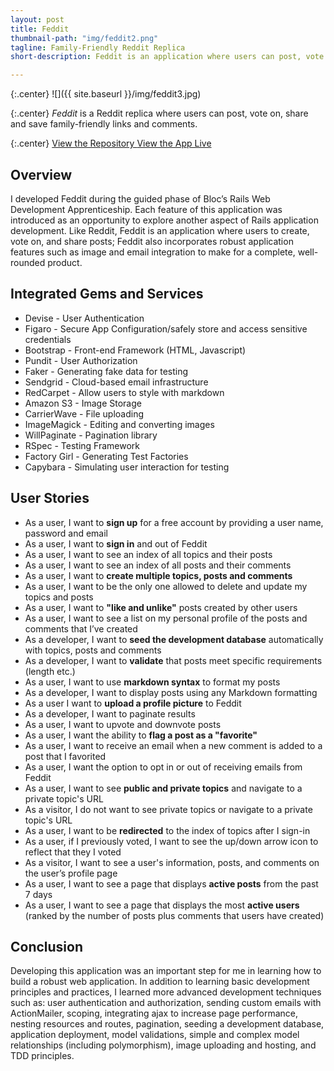 ```yaml
---
layout: post
title: Feddit
thumbnail-path: "img/feddit2.png"
tagline: Family-Friendly Reddit Replica
short-description: Feddit is an application where users can post, vote on, share and save family-friendly links and comments.

---
```


{:.center}
![]({{ site.baseurl }}/img/feddit3.jpg)

{:.center}
_Feddit_ is a Reddit replica where users can post, vote on, share and save family-friendly links and comments.

{:.center}
<a href="https://github.com/comfortcode/feddit" target="_blank" class="button">View the Repository
  <i class="fa fa-fw fa-github"></i>
</a>
<a href="https://feddit-nb.herokuapp.com/" target="_blank" class="button">View the App Live
  <i class="fa fa-fw fa-external-link-square"></i>
</a>

## Overview

I developed Feddit during the guided phase of Bloc’s Rails Web Development Apprenticeship. Each feature of this application was introduced as an opportunity to explore another aspect of Rails application development. Like Reddit, Feddit is an application where users to create, vote on, and share posts; Feddit also incorporates robust application features such as image and email integration to make for a complete, well-rounded product.

## Integrated Gems and Services
* Devise - User Authentication
* Figaro - Secure App Configuration/safely store and access sensitive credentials
* Bootstrap - Front-end Framework (HTML, Javascript)
* Pundit - User Authorization
* Faker - Generating fake data for testing
* Sendgrid - Cloud-based email infrastructure
* RedCarpet - Allow users to style with markdown
* Amazon S3 - Image Storage
* CarrierWave - File uploading
* ImageMagick - Editing and converting images
* WillPaginate - Pagination library
* RSpec - Testing Framework
* Factory Girl - Generating Test Factories
* Capybara - Simulating user interaction for testing 

## User Stories

* As a user, I want to **sign up** for a free account by providing a user name, password and email
* As a user, I want to **sign in** and out of Feddit
* As a user, I want to see an index of all topics and their posts
* As a user, I want to see an index of all posts and their comments
* As a user, I want to **create multiple topics, posts and comments**
* As a user, I want to be the only one allowed to delete and update my topics and posts
* As a user, I want to **"like and unlike"** posts created by other users
* As a user, I want to see a list on my personal profile of the posts and comments that I’ve created
* As a developer, I want to **seed the development database** automatically with topics, posts and comments
* As a developer, I want to **validate** that posts meet specific requirements (length etc.)
* As a user, I want to use **markdown syntax** to format my posts
* As a developer, I want to display posts using any Markdown formatting
* As a user I want to **upload a profile picture** to Feddit
* As a developer, I want to paginate results
* As a user, I want to upvote and downvote posts
* As a user, I want the ability to **flag a post as a "favorite"**
* As a user, I want to receive an email when a new comment is added to a post that I favorited
* As a user, I want the option to opt in or out of receiving emails from Feddit
* As a user, I want to see **public and private topics** and navigate to a private topic's URL
* As a visitor, I do not want to see private topics or navigate to a private topic's URL
* As a user, I want to be **redirected** to the index of topics after I sign-in
* As a user, if I previously voted, I want to see the up/down arrow icon to reflect that they I voted
* As a visitor, I want to see a user's information, posts, and comments on the user’s profile page
* As a user, I want to see a page that displays **active posts** from the past 7 days
* As a user, I want to see a page that displays the most **active users** (ranked by the number of posts plus comments that users have created)

## Conclusion
Developing this application was an important step for me in learning how to build a robust web application. In addition to learning basic development principles and practices, I learned more advanced development techniques such as: user authentication and authorization, sending custom emails with ActionMailer, scoping, integrating ajax to increase page performance, nesting resources and routes, pagination, seeding a development database, application deployment, model validations, simple and complex model relationships (including polymorphism), image uploading and hosting, and TDD principles.